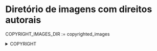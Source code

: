 # Diretório de imagens com direitos autorais

COPYRIGHT_IMAGES_DIR := copyrighted_images
<details align="left">
  <summary>COPYRIGHT<h1></h1></summary>
  - hand-coding-concept-illustration
  <a href="https://www.freepik.com/free-vector/hand-coding-concept-illustration_21864184.htm#query=developer&position=41&from_view=keyword&track=sph#position=41&query=developer">Image by storyset</a> on Freepik


# Diretório de imagens livres de direitos autorais

FREE_IMAGES_DIR := free_images
